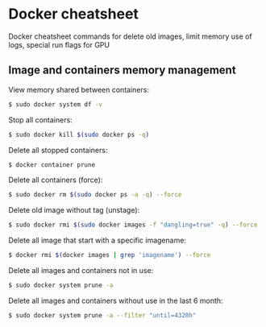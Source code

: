 # Docker cheatsheet
Docker cheatsheet commands for delete old images, limit memory use of logs, special run flags for GPU

## Image and containers memory management
View memory shared between containers:
```sh
$ sudo docker system df -v
```
Stop all containers:
```sh
$ sudo docker kill $(sudo docker ps -q)
```
Delete all stopped containers:
```sh
$ docker container prune
```
Delete all containers (force):
```sh
$ sudo docker rm $(sudo docker ps -a -q) --force
```
Delete old image without tag (unstage):
```sh
$ sudo docker rmi $(sudo docker images -f "dangling=true" -q) --force
```
Delete all image that start with a specific imagename:
```sh
$ docker rmi $(docker images | grep 'imagename') --force
```
Delete all images and containers not in use:
```sh
$ sudo docker system prune -a
```
Delete all images and containers without use in the last 6 month:
```sh
$ sudo docker system prune -a --filter "until=4320h" 
```
